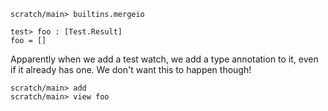 ``` ucm :hide
scratch/main> builtins.mergeio
```

``` unison :hide
test> foo : [Test.Result]
foo = []
```

Apparently when we add a test watch, we add a type annotation to it, even if it already has one. We don't want this to happen though!

``` ucm
scratch/main> add
scratch/main> view foo
```
